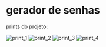 # gerador de senhas

prints do projeto:

![print_1](https://user-images.githubusercontent.com/121833481/230240716-34880535-06df-436b-8e77-f8e955db9408.png) 
![print_2](https://user-images.githubusercontent.com/121833481/230240733-21e9ef10-a87d-4c1f-a25f-cbdc502782ed.png) 
![print_3](https://user-images.githubusercontent.com/121833481/230240737-c01301c5-53df-454b-9dc6-48bf1816400e.png) 
![print_4](https://user-images.githubusercontent.com/121833481/230240743-ab42c129-1a64-4ae6-bd6f-c2d8baf50260.png)
